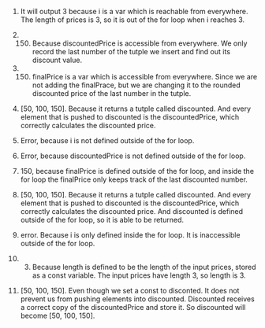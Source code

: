 1. It will output 3 because i is a var which is reachable from everywhere. The length of prices is 3, so it is out of the for loop when i reaches 3. 

2. 150. Because discountedPrice is accessible from everywhere. We only record the last number of the tutple we insert and find out its discount value. 

3. 150. finalPrice is a var which is accessible from everywhere. Since we are not adding the finalPrace, but we are changing it to the rounded discounted price of the last number in the tutple. 

4. [50, 100, 150]. Because it returns a tutple called discounted. And every element that is pushed to discounted is the discountedPrice, which correctly calculates the discounted price. 

5. Error, because i is not defined outside of the for loop. 

6. Error, because discountedPrice is not defined outside of the for loop. 

7. 150, because finalPrice is defined outside of the for loop, and inside the for loop the finalPrice only keeps track of the last discounted number. 

8. [50, 100, 150]. Because it returns a tutple called discounted. And every element that is pushed to discounted is the discountedPrice, which correctly calculates the discounted price. And discounted is defined outside of the for loop, so it is able to be returned. 

9. error. Because i is only defined inside the for loop. It is inaccessible outside of the for loop. 

10. 3. Because length is defined to be the length of the input prices, stored as a const variable. The input prices have length 3, so length is 3. 

11. [50, 100, 150]. Even though we set a const to disconted. It does not prevent us from pushing elements into discounted. Discounted receives a correct copy of the discountedPrice and store it. So discounted will become [50, 100, 150]. 